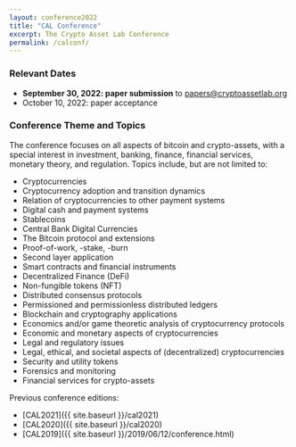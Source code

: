 ```yaml
---
layout: conference2022
title: "CAL Conference"
excerpt: The Crypto Asset Lab Conference
permalink: /calconf/
---
```


<!--
### CAL2022 Agenda is available at the [dedicated page]({{ site.baseurl }}/cal2022/)
-->

### Relevant Dates

* __September 30, 2022: paper submission__ to [papers@cryptoassetlab.org](mailto:papers@cryptoassetlab.org)
* October 10, 2022: paper acceptance

### Conference Theme and Topics

The conference focuses on all aspects of bitcoin and crypto-assets,
with a special interest in
investment, banking, finance, financial services, monetary theory, and regulation.
Topics include, but are not limited to:

* Cryptocurrencies
* Cryptocurrency adoption and transition dynamics
* Relation of cryptocurrencies to other payment systems
* Digital cash and payment systems
* Stablecoins
* Central Bank Digital Currencies
* The Bitcoin protocol and extensions
* Proof-of-work, -stake, -burn
* Second layer application
* Smart contracts and financial instruments
* Decentralized Finance (DeFi)
* Non-fungible tokens (NFT)
* Distributed consensus protocols
* Permissioned and permissionless distributed ledgers
* Blockchain and cryptography applications
* Economics and/or game theoretic analysis of cryptocurrency protocols
* Economic and monetary aspects of cryptocurrencies
* Legal and regulatory issues
* Legal, ethical, and societal aspects of (decentralized) cryptocurrencies
* Security and utility tokens
* Forensics and monitoring
* Financial services for crypto-assets

Previous conference editions:

* [CAL2021]({{ site.baseurl }}/cal2021)
* [CAL2020]({{ site.baseurl }}/cal2020)
* [CAL2019]({{ site.baseurl }}/2019/06/12/conference.html)
